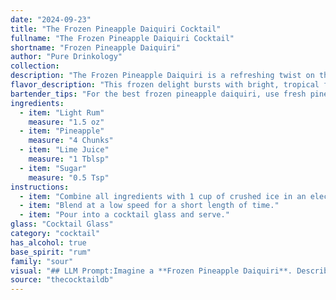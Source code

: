 ```yaml
---
date: "2024-09-23"
title: "The Frozen Pineapple Daiquiri Cocktail"
fullname: "The Frozen Pineapple Daiquiri Cocktail"
shortname: "Frozen Pineapple Daiquiri"
author: "Pure Drinkology"
collection:
description: "The Frozen Pineapple Daiquiri is a refreshing twist on the classic Daiquiri family, a rum-based cocktail originating in Cuba.  This tropical take swaps the traditional lime for pineapple, creating a sweet and tangy summer treat perfect for sipping poolside. "
flavor_description: "This frozen delight bursts with bright, tropical flavors.  Sweet pineapple takes center stage, perfectly balanced by the tartness of fresh lime juice. The light rum adds a subtle, mellow warmth that complements the fruity sweetness without overpowering it.  The result is a refreshing, creamy, and utterly delicious cocktail that embodies the essence of summer. "
bartender_tips: "For the best frozen pineapple daiquiri, use fresh pineapple for the sweetest flavor.  Muddle the fruit thoroughly to release its juices.  Balance the sweetness with tart lime juice, adjusting to taste.  Use a good quality light rum for a clean, bright flavor.  To ensure a smooth consistency, use a good quality blender and blend until completely smooth.  Don't forget a salted rim for an extra touch of sweetness!  Enjoy! "
ingredients:
  - item: "Light Rum"
    measure: "1.5 oz"
  - item: "Pineapple"
    measure: "4 Chunks"
  - item: "Lime Juice"
    measure: "1 Tblsp"
  - item: "Sugar"
    measure: "0.5 Tsp"
instructions:
  - item: "Combine all ingredients with 1 cup of crushed ice in an electric blender."
  - item: "Blend at a low speed for a short length of time."
  - item: "Pour into a cocktail glass and serve."
glass: "Cocktail Glass"
category: "cocktail"
has_alcohol: true
base_spirit: "rum"
family: "sour"
visual: "## LLM Prompt:Imagine a **Frozen Pineapple Daiquiri**. Describe its appearance, focusing on these aspects:* **Color:** What shade of yellow or orange does the drink exhibit? Is it a vibrant, tropical color or a more muted, creamy hue?* **Texture:** Is the drink smooth and creamy or icy and chunky? Does it have any visible ice crystals?* **Garnish:** What type of garnish is typically used? Is it a pineapple wedge, a lime wheel, a maraschino cherry, or something else entirely?* **Glassware:** What kind of glass is the drink served in? Is it a hurricane glass, a coupe glass, or something else?* **Overall Impression:** How would you describe the drink's overall appearance? Is it refreshing and inviting, or elegant and sophisticated? **Bonus:**  Can you also describe how the light would refract through the drink, creating a shimmering effect? "
source: "thecocktaildb"
---
```


